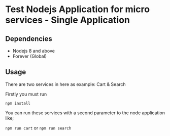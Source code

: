 # Test Nodejs Application for micro services - Single Application

## Dependencies
* Nodejs 8 and above
* Forever (Global)


## Usage
There are two services in here as example: Cart & Search

Firstly you must run

``npm install``

You can run these services with a second parameter to the node application like;

``npm run cart`` or ``npm run search``  
